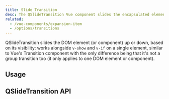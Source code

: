 ```yaml
---
title: Slide Transition
desc: The QSlideTransition Vue component slides the encapsulated element up or down, based on its visibility. Works alongside v-show and v-if.
related:
  - /vue-components/expansion-item
  - /options/transitions
---
```

QSlideTransition slides the DOM element (or component) up or down, based on its visibility: works alongside `v-show` and `v-if` on a single element, similar to Vue's Transition component with the only difference being that it's not a group transition too (it only applies to one DOM element or component).

## Usage
<doc-example title="Basic" file="QSlideTransition/Basic" />

## QSlideTransition API
<doc-api file="QSlideTransition" />
